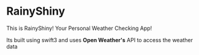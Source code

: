 # RainyShiny
This is RainyShiny! Your Personal Weather Checking App! 

Its built using swift3 and uses <strong>Open Weather's</strong> API to access the weather data


